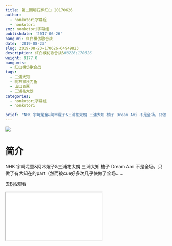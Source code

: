 ```yaml
---
title: 第二回明石家红白 20170626
author:
  - nonkotori字幕组
  - nonkotori
zmz: nonkotori字幕组
publishdate: '2017-06-26'
bangumi: 红白模仿歌合战
date: '2019-08-23'
slug: 2019-08-23-170626-64949823
description: 红白模仿歌合战&#8226;170626
weight: 9177.0
bangumis:
  - 红白模仿歌合战
tags:
  - 三浦大知
  - 明石家秋刀鱼
  - 山口百惠
  - 三浦祐太朗
categories:
  - nonkotori字幕组
  - nonkotori

brief: "NHK 宇崎龙童&阿木燿子&三浦祐太朗 三浦大知 柚子 Dream Ami 不是全场，只做了有大知在的part（然而被cue好多次几乎快做了全场……"
---
```

![](https://raw.githubusercontent.com/tcgriffith/owaraisite/master/static/tmpimg/aa0ecd996acb9e0756d155f1466ea3eb4d71e1d3.jpg.480.jpg)
# 简介  
NHK
宇崎龙童&阿木燿子&三浦祐太朗
三浦大知
柚子
Dream Ami
不是全场，只做了有大知在的part（然而被cue好多次几乎快做了全场……  

[去B站观看](https://www.bilibili.com/video/av64949823/)
<div class ="resp-container"><iframe class="testiframe" src="//player.bilibili.com/player.html?aid=64949823"", scrolling="no", allowfullscreen="true" > </iframe></div> 

